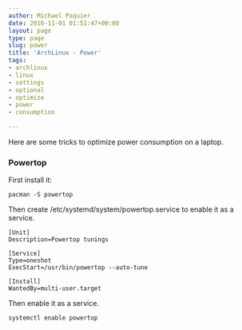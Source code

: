 ```yaml
---
author: Michael Paquier
date: 2016-11-01 01:51:47+00:00
layout: page
type: page
slug: power
title: 'ArchLinux - Power'
tags:
- archlinux
- linux
- settings
- optional
- optimize
- power
- consumption

---
```


Here are some tricks to optimize power consumption on a laptop.

### Powertop

First install it:

    pacman -S powertop

Then create /etc/systemd/system/powertop.service to enable it as a service.

    [Unit]
    Description=Powertop tunings

    [Service]
    Type=oneshot
    ExecStart=/usr/bin/powertop --auto-tune

    [Install]
    WantedBy=multi-user.target

Then enable it as a service.

    systemctl enable powertop

